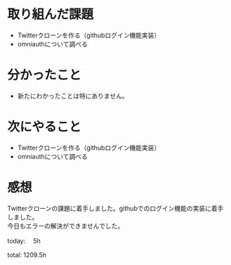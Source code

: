 #  取り組んだ課題
- Twitterクローンを作る（githubログイン機能実装）
- omniauthについて調べる



# 分かったこと
- 新たにわかったことは特にありません。

# 次にやること
- Twitterクローンを作る（githubログイン機能実装）
- omniauthについて調べる

# 感想
 Twitterクローンの課題に着手しました。githubでのログイン機能の実装に着手しました。  
 今日もエラーの解決ができませんでした。
 
 
today: 　5h

total: 1209.5h

